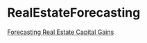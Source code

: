 # RealEstateForecasting

[Forecasting Real Estate Capital Gains](https://github.com/lamb-jack/RealEstateForecasting/blob/main/Real%20Estate%20Forecasting%20.pdf)

